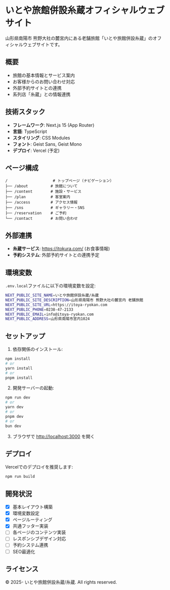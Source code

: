 # いとや旅館併設糸蔵オフィシャルウェブサイト

山形県南陽市 熊野大社の麓宮内にある老舗旅館「いとや旅館併設糸蔵」のオフィシャルウェブサイトです。

## 概要

- 旅館の基本情報とサービス案内
- お客様からのお問い合わせ対応
- 外部予約サイトとの連携
- 系列店「糸蔵」との情報連携

## 技術スタック

- **フレームワーク**: Next.js 15 (App Router)
- **言語**: TypeScript
- **スタイリング**: CSS Modules
- **フォント**: Geist Sans, Geist Mono
- **デプロイ**: Vercel (予定)

## ページ構成

```
/                    # トップページ（ナビゲーション）
├── /about          # 旅館について
├── /content        # 施設・サービス
├── /plan           # 客室案内
├── /access         # アクセス情報
├── /sns            # ギャラリー・SNS
├── /reservation    # ご予約
└── /contact        # お問い合わせ
```

## 外部連携

- **糸蔵サービス**: https://itokura.com/ (お食事情報)
- **予約システム**: 外部予約サイトとの連携予定

## 環境変数

`.env.local`ファイルに以下の環境変数を設定:

```bash
NEXT_PUBLIC_SITE_NAME=いとや旅館併設糸蔵/糸蔵
NEXT_PUBLIC_SITE_DESCRIPTION=山形県南陽市 熊野大社の麓宮内 老舗旅館
NEXT_PUBLIC_SITE_URL=https://itoya-ryokan.com
NEXT_PUBLIC_PHONE=0238-47-2133
NEXT_PUBLIC_EMAIL=info@itoya-ryokan.com
NEXT_PUBLIC_ADDRESS=山形県南陽市宮内1024
```

## セットアップ

1. 依存関係のインストール:
```bash
npm install
# or
yarn install
# or
pnpm install
```

2. 開発サーバーの起動:
```bash
npm run dev
# or
yarn dev
# or
pnpm dev
# or
bun dev
```

3. ブラウザで [http://localhost:3000](http://localhost:3000) を開く

## デプロイ

Vercelでのデプロイを推奨します:

```bash
npm run build
```

## 開発状況

- [x] 基本レイアウト構築
- [x] 環境変数設定
- [x] ページルーティング
- [x] 共通フッター実装
- [ ] 各ページのコンテンツ実装
- [ ] レスポンシブデザイン対応
- [ ] 予約システム連携
- [ ] SEO最適化

## ライセンス

© 2025- いとや旅館併設糸蔵/糸蔵. All rights reserved.
